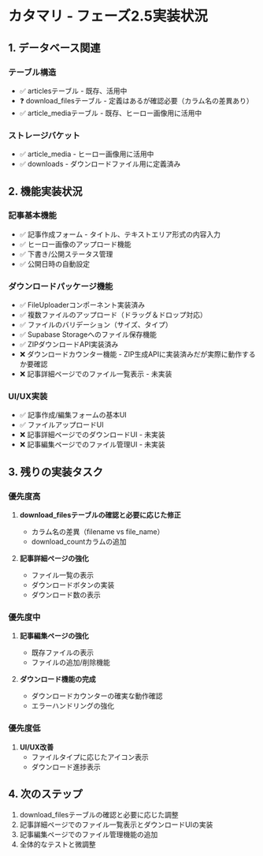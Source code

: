 # カタマリ - フェーズ2.5実装状況

## 1. データベース関連

### テーブル構造
- ✅ articlesテーブル - 既存、活用中
- ❓ download_filesテーブル - 定義はあるが確認必要（カラム名の差異あり）
- ✅ article_mediaテーブル - 既存、ヒーロー画像用に活用中

### ストレージバケット
- ✅ article_media - ヒーロー画像用に活用中
- ✅ downloads - ダウンロードファイル用に定義済み

## 2. 機能実装状況

### 記事基本機能
- ✅ 記事作成フォーム - タイトル、テキストエリア形式の内容入力
- ✅ ヒーロー画像のアップロード機能
- ✅ 下書き/公開ステータス管理
- ✅ 公開日時の自動設定

### ダウンロードパッケージ機能
- ✅ FileUploaderコンポーネント実装済み
- ✅ 複数ファイルのアップロード（ドラッグ＆ドロップ対応）
- ✅ ファイルのバリデーション（サイズ、タイプ）
- ✅ Supabase Storageへのファイル保存機能
- ✅ ZIPダウンロードAPI実装済み
- ❌ ダウンロードカウンター機能 - ZIP生成APIに実装済みだが実際に動作するか要確認
- ❌ 記事詳細ページでのファイル一覧表示 - 未実装

### UI/UX実装
- ✅ 記事作成/編集フォームの基本UI
- ✅ ファイルアップロードUI
- ❌ 記事詳細ページでのダウンロードUI - 未実装
- ❌ 記事編集ページでのファイル管理UI - 未実装

## 3. 残りの実装タスク

### 優先度高
1. **download_filesテーブルの確認と必要に応じた修正**
   - カラム名の差異（filename vs file_name）
   - download_countカラムの追加

2. **記事詳細ページの強化**
   - ファイル一覧の表示
   - ダウンロードボタンの実装
   - ダウンロード数の表示

### 優先度中
1. **記事編集ページの強化**
   - 既存ファイルの表示
   - ファイルの追加/削除機能

2. **ダウンロード機能の完成**
   - ダウンロードカウンターの確実な動作確認
   - エラーハンドリングの強化

### 優先度低
1. **UI/UX改善**
   - ファイルタイプに応じたアイコン表示
   - ダウンロード進捗表示

## 4. 次のステップ

1. download_filesテーブルの確認と必要に応じた調整
2. 記事詳細ページでのファイル一覧表示とダウンロードUIの実装
3. 記事編集ページでのファイル管理機能の追加
4. 全体的なテストと微調整 